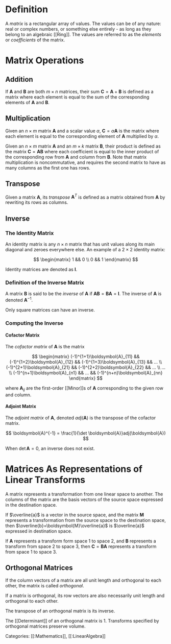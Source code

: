 # Definition

A _matrix_ is a rectangular array of values. The values can be of any nature:
real or complex numbers, or something else entirely - as long as they belong to
an algebraic [[Ring]]. The values are referred to as the _elements_ or
_coefficients_ of the matrix.

# Matrix Operations

## Addition

If $\boldsymbol{A}$ and $\boldsymbol{B}$ are both $m \times n$ matrices, their
sum $\boldsymbol{C} = \boldsymbol{A} + \boldsymbol{B}$ is defined as a matrix
where each element is equal to the sum of the corresponding elements of
$\boldsymbol{A}$ and $\boldsymbol{B}$.

## Multiplication

Given an $n \times m$ matrix $\boldsymbol{A}$ and a scalar value $\alpha$, 
$\boldsymbol{C} = \alpha \boldsymbol{A}$ is the matrix where each element is
equal to the corresponding element of $\boldsymbol{A}$ multiplied by $\alpha$.

Given an $n \times m$ matrix $\boldsymbol{A}$ and an $m \times k$ matrix
$\boldsymbol{B}$, their product is defined as the matrix
$\boldsymbol{C} = \boldsymbol{A}\boldsymbol{B}$ where each coefficient is equal
to the inner product of the corresponding row from $\boldsymbol{A}$ and column
from $\boldsymbol{B}$. Note that matrix multiplication is noncommutative, and
requires the second matrix to have as many columns as the first one has rows.

## Transpose

Given a matrix $\boldsymbol{A}$, its _transpose_ $\boldsymbol{A}^T$ is defined
as a matrix obtained from $\boldsymbol{A}$ by rewriting its rows as columns.

## Inverse

### The Identity Matrix

An identity matrix is any $n \times n$ matrix that has unit values along its
main diagonal and zeroes everywhere else. An example of a $2 \times 2$ identity
matrix:

$$
\begin{matrix}
1 && 0 \\
0 && 1
\end{matrix}
$$

Identity matrices are denoted as $\boldsymbol{I}$.

### Definition of the Inverse Matrix

A matrix $\boldsymbol{B}$ is said to be the _inverse_ of $\boldsymbol{A}$ if
$\boldsymbol{AB} = \boldsymbol{BA} = \boldsymbol{I}$.
The inverse of $\boldsymbol{A}$ is denoted $\boldsymbol{A}^{-1}$.

Only square matrices can have an inverse.

### Computing the Inverse

#### Cofactor Matrix

The _cofactor matrix_ of $\boldsymbol{A}$ is the matrix

$$
\begin{matrix}
(-1)^{1+1}\boldsymbol{A}_{11} && (-1)^{1+2}\boldsymbol{A}_{12} && 
(-1)^{1+3}\boldsymbol{A}_{13} && ... \\
(-1)^{2+1}\boldsymbol{A}_{21} && (-1)^{2+2}\boldsymbol{A}_{22} &&  ... \\
... \\
(-1)^{n+1}\boldsymbol{A}_{n1} && ... && (-1)^{n+n}\boldsymbol{A}_{nn}
\end{matrix}
$$

where $\boldsymbol{A}_{ij}$ are the first-order [[Minor]]s of $\boldsymbol{A}$
corresponding to the given row and column.

#### Adjoint Matrix

The _adjoint matrix_ of $\boldsymbol{A}$, denoted $adj(\boldsymbol{A})$ is
the transpose of the cofactor matrix.

$$
\boldsymbol{A}^{-1} = \frac{1}{\det \boldsymbol{A}}adj(\boldsymbol{A})
$$

When $\det \boldsymbol{A} = 0$, an inverse does not exist.

# Matrices As Representations of Linear Transforms

A matrix represents a transformation from one linear space to another. The
columns of the matrix are the basis vectors of the source space expressed
in the destination space.

If $\overline{a}$ is a vector in the source space, and the matrix
$\boldsymbol{M}$ represents a transformation from the source space to the
destination space, then $\overline{b}=\boldsymbol{M}\overline{a}$ is 
$\overline{a}$ expressed in destination space.

If $\boldsymbol{A}$ represents a transform form space $1$ to space $2$, and
$\boldsymbol{B}$ represents a transform from space $2$ to space $3$, then
$\boldsymbol{C}=\boldsymbol{B}\boldsymbol{A}$ represents a transform from space
$1$ to space $3$.

## Orthogonal Matrices

If the column vectors of a matrix are all unit length and orthogonal to each
other, the matrix is called _orthogonal_.

If a matrix is orthogonal, its row vectors are also necessarily unit length and
orthogonal to each other.

The transpose of an orthogonal matrix is its inverse.

The [[Determinant]] of an orthogonal matrix is $1$. Transforms specified by
orthogonal matrices preserve volume.

Categories: [[:Mathematics]], [[:LinearAlgebra]]

